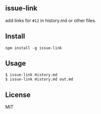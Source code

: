 issue-link
-----------------

add links for `#12` in history.md or other files.

## Install

```
npm install -g issue-link
```

## Usage

```
$ issue-link History.md
$ issue-link History.md out.md
```

## License
MIT

